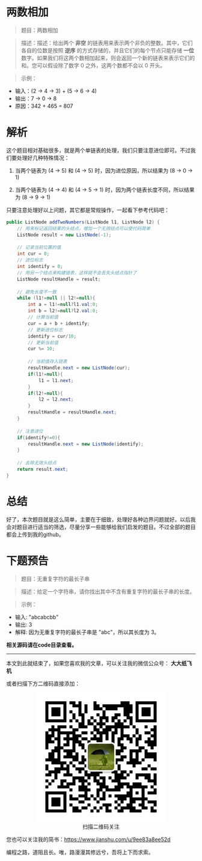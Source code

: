 # 两数相加

> 题目：两数相加

> 描述：描述：给出两个 **非空** 的链表用来表示两个非负的整数。其中，它们各自的位数是按照 **逆序** 的方式存储的，并且它们的每个节点只能存储 **一位** 数字。如果我们将这两个数相加起来，则会返回一个新的链表来表示它们的和。您可以假设除了数字 0 之外，这两个数都不会以 0 开头。

> 示例：
* 输入：(2 -> 4 -> 3) + (5 -> 6 -> 4)
* 输出：7 -> 0 -> 8
* 原因：342 + 465 = 807

# 解析

这个题目相对基础很多，就是两个单链表的处理，我们只要注意进位即可。不过我们要处理好几种特殊情况：

1. 当两个链表为 (4 -> 5) 和 (4 -> 5) 时，因为进位原因，所以结果为 (8 -> 0 -> 1)

2. 当两个链表为 (4 -> 4) 和 (4 -> 5 -> 1) 时，因为两个链表长度不同，所以结果为 (8 -> 9 -> 1)

只要注意处理好以上问题，其它都是常规操作，一起看下参考代码吧：

```java
public ListNode addTwoNumbers(ListNode l1, ListNode l2) {
    // 用来标记返回结果的头结点，增加一个无效结点可以使代码简单
    ListNode result = new ListNode(-1);

    // 记录当前位置的值
    int cur = 0;
    // 进位标志
    int identify = 0;
    // 用另一个结点来构建链表，这样就不会丢失头结点指针了
    ListNode resultHandle = result;

    // 避免长度不一致
    while (l1!=null || l2!=null){
        int a = l1!=null?l1.val:0;
        int b = l2!=null?l2.val:0;
        // 计算当前值
        cur = a + b + identify;
        // 更新进位标志
        identify = cur/10;
        // 更新当前值
        cur %= 10;
        
        // 当前值存入链表
        resultHandle.next = new ListNode(cur);
        if(l1!=null){
            l1 = l1.next;
        }
        if(l2!=null){
            l2 = l2.next;
        }
        resultHandle = resultHandle.next;
    }
    
    // 注意进位
    if(identify!=0){
        resultHandle.next = new ListNode(identify);
    }

    // 去除无效头结点
    return result.next;
}
```

# 总结

好了，本次题目就是这么简单，主要在于细致，处理好各种边界问题就好。以后我会对题目进行适当的筛选，尽量分享一些能够给我们启发的题目。不过全部的题目都会上传到我的github。

# 下题预告

> 题目：无重复字符的最长子串

> 描述：给定一个字符串，请你找出其中不含有重复字符的最长子串的长度。

> 示例：
* 输入: "abcabcbb"
* 输出: 3 
* 解释: 因为无重复字符的最长子串是 "abc"，所以其长度为 3。

**相关源码请在code目录查看。**

---

本文到此就结束了，如果您喜欢我的文章，可以关注我的微信公众号： **大大纸飞机** 

或者扫描下方二维码直接添加：

<div align="center"><img src ="./image/qrcode.jpg" /><br/>扫描二维码关注</div>

您也可以关注我的简书：https://www.jianshu.com/u/9ee83a8ee52d

编程之路，道阻且长。唯，路漫漫其修远兮，吾将上下而求索。